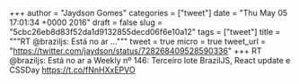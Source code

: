
+++
author = "Jaydson Gomes"
categories = ["tweet"]
date = "Thu May 05 17:01:34 +0000 2016"
draft = false
slug = "5cbc26eb8d83f52da1d9132855decd06f6e10a12"
tags = ["tweet"]
title = """RT @braziljs: Está no ar ..."""
tweet = true
micro = true
tweet_url = "https://twitter.com/jaydson/status/728268409528590336"
+++
RT @braziljs: Está no ar a Weekly  nº 146: Terceiro lote BrazilJS, React update e CSSDay https://t.co/fNnHXxEPVO

